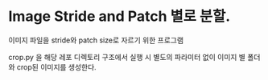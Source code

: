 # Image Stride and Patch 별로 분할.
이미지 파일을 stride와 patch size로 자르기 위한 프로그램

crop.py 을 해당 레포 디렉토리 구조에서 실행 시 별도의 파라미터 없이 이미지 별 폴더와 crop된 이미지를 생성한다.
